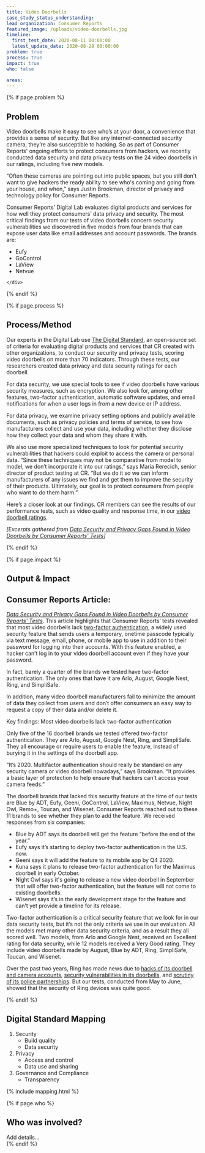 ```yaml
---
title: Video Doorbells
case_study_status_understanding:
lead_organization: Consumer Reports
featured_image: /uploads/video-doorbells.jpg
timeline:
  first_test_date: 2020-08-11 00:00:00
  latest_update_date: 2020-08-28 00:00:00
problem: true
process: true
impact: true
who: false

areas:
---
```



{% if page.problem %}
<section class="overflow-visible">
  <div class="container">
    <div class="row">
      <div class="col-12 col-lg-4 text-lg-right ">
        <div class="sticky-top ">
          <h2 class="editable h1">Problem</h2>
          <div class="editable"></div>
        </div>
      </div>
      <div class="col-12 col-lg-8 ">
        <div class="editable mt-3">
    <p>Video doorbells make it easy to see who&rsquo;s at your door, a
    convenience that provides a sense of security. But like any
    internet-connected security camera, they&rsquo;re also susceptible to
    hacking. So as part of Consumer Reports' ongoing efforts to protect
    consumers from hackers, we recently conducted data security and data privacy
    tests on the 24 video doorbells in our ratings, including five new
    models.</p><p>&ldquo;Often these cameras are pointing out into public
    spaces, but you still don't want to give hackers the ready ability to see
    who's coming and going from your house, and when,&rdquo; says Justin
    Brookman, director of privacy and technology policy for Consumer
    Reports.&nbsp;</p><p>Consumer Reports&rsquo; Digital Lab evaluates digital
    products and services for how well they protect consumers&rsquo; data
    privacy and security. The most critical findings from our tests of video
    doorbells concern security vulnerabilities we discovered in five models from
    four brands that can expose user data like email addresses and account
    passwords. The brands
    are:</p><ul><li>Eufy</li><li>GoControl</li><li>LaView</li><li>Netvue</li></ul>
        </div>
      </div>

    </div>
  </div>
</section>
{% endif %}

{% if page.process %}
<section class="bg-grey">
  <div class="container">
    <div class="row">
      <div class="col-12 col-lg-4 text-lg-right">
        <div class="sticky-top">
          <h2 class="editable h1">Process/Method</h2>
          <div class="editable"></div>
        </div>
      </div>
      <div class="col-12 col-lg-8">
        <div class="editable mt-3">
              <p>Our experts in the Digital Lab use <a
    href="https://www.thedigitalstandard.org/">The Digital Standard</a>, an
    open-source set of criteria for evaluating digital products and services
    that CR created with other organizations, to conduct our security and
    privacy tests, scoring video doorbells on more than 70 indicators. Through
    these tests, our researchers created data privacy and data security ratings
    for each doorbell.</p><p>For data security, we use special tools to see if
    video doorbells have various security measures, such as encryption. We also
    look for, among other features, two-factor authentication, automatic
    software updates, and email notifications for when a user logs in from a new
    device or IP address.</p><p>For data privacy, we examine privacy setting
    options and publicly available documents, such as privacy policies and terms
    of service, to see how manufacturers collect and use your data, including
    whether they disclose how they collect your data and whom they share it
    with.</p><p>We also use more specialized techniques to look for potential
    security vulnerabilities that hackers could exploit to access the camera or
    personal data. &ldquo;Since these techniques may not be comparative from
    model to model, we don&rsquo;t incorporate it into our ratings,&rdquo; says
    Maria Rerecich, senior director of product testing at CR. &ldquo;But we do
    it so we can inform manufacturers of any issues we find and get them to
    improve the security of their products. Ultimately, our goal is to protect
    consumers from people who want to do them harm.&rdquo;</p><p>Here&rsquo;s a
    closer look at our findings. CR members can see the results of our
    performance tests, such as video quality and response time, in our <a
    href="https://www.consumerreports.org/products/home-security-cameras-200099/video-doorbells-200100/view2/">video
    doorbell ratings</a>.&nbsp;</p><p><em>[Excerpts gathered from </em><a
    href="https://www.consumerreports.org/video-doorbells/data-security-data-privacy-gaps-found-in-video-doorbells/"><em>Data
    Security and Privacy Gaps Found in Video Doorbells by Consumer Reports'
    Tests</em></a><em>]</em></p>
        </div>
      </div>
    </div>
  </div>
</section>
{% endif %}

{% if page.impact %}
<section>
  <div class="container">
    <div class="row">
      <div class="col-12 col-lg-4 text-lg-right">
        <div class="sticky-top">
          <h2 class="editable h1">Output & Impact</h2>
          <div class="editable"></div>
        </div>
      </div>
      <div class="col-12 col-lg-8">
        <div class="editable mt-3">
              <h2>Consumer Reports Article:</h2><p><a
    href="https://www.consumerreports.org/video-doorbells/data-security-data-privacy-gaps-found-in-video-doorbells/"><em>Data
    Security and Privacy Gaps Found in Video Doorbells by Consumer Reports'
    Tests</em></a>. This article highlights that Consumer Reports&rsquo; tests
    revealed that most video doorbells lack <a
    href="https://www.consumerreports.org/digital-security/best-way-to-use-two-factor-authentication/">two-factor
    authentication</a>, a widely used security feature that sends users a
    temporary, onetime passcode typically via text message, email, phone, or
    mobile app to use in addition to their password for logging into their
    accounts. With this feature enabled, a hacker can&rsquo;t log in to your
    video doorbell account even if they have your password.</p><p>In fact,
    barely a quarter of the brands we tested have two-factor authentication. The
    only ones that have it are Arlo, August, Google Nest, Ring, and
    SimpliSafe.</p><p>In addition, many video doorbell manufacturers fail to
    minimize the amount of data they collect from users and don&rsquo;t offer
    consumers an easy way to request a copy of their data and/or delete
    it.</p><p>Key findings: Most video doorbells lack two-factor
    authentication</p><p>Only five of the 16 doorbell brands we tested offered
    two-factor authentication. They are Arlo, August, Google Nest, Ring, and
    SimpliSafe. They all encourage or require users to enable the feature,
    instead of burying it in the settings of the doorbell
    app.</p><p>&ldquo;It&rsquo;s 2020. Multifactor authentication should really
    be standard on any security camera or video doorbell nowadays,&rdquo; says
    Brookman. &ldquo;It provides a basic layer of protection to help ensure that
    hackers can't access your camera feeds.&rdquo;</p><p>The doorbell brands
    that lacked this security feature at the time of our tests are Blue by ADT,
    Eufy, Geeni, GoControl, LaView, Maximus, Netvue, Night Owl, Remo+, Toucan,
    and Wisenet. Consumer Reports reached out to these 11 brands to see whether
    they plan to add the feature. We received responses from six
    companies:</p><ul><li>Blue by ADT says its doorbell will get the feature
    &ldquo;before the end of the year.&rdquo;</li><li>Eufy says it&rsquo;s
    starting to deploy two-factor authentication in the U.S. now.</li><li>Geeni
    says it will add the feature to its mobile app by Q4 2020.</li><li>Kuna says
    it plans to release two-factor authentication for the Maximus doorbell in
    early October.</li><li>Night Owl says it's going to release a new video
    doorbell in September that will offer two-factor authentication, but the
    feature will not come to existing doorbells.</li><li>Wisenet says it&rsquo;s
    in the early development stage for the feature and can&rsquo;t yet provide a
    timeline for its release.</li></ul><p>Two-factor authentication is a
    critical security feature that we look for in our data security tests, but
    it&rsquo;s not the only criteria we use in our evaluation. All the models
    met many other data security criteria, and as a result they all scored well.
    Two models, from Arlo and Google Nest, received an Excellent rating for data
    security, while 12 models received a Very Good rating. They include video
    doorbells made by August, Blue by ADT, Ring, SimpliSafe, Toucan, and
    Wisenet.</p><p>Over the past two years, Ring has made news due to <a
    href="https://www.consumerreports.org/hacking/ring-doorbell-accounts-may-be-vulnerable-to-hackers/">hacks
    of its doorbell and camera accounts</a>, <a
    href="https://www.theinformation.com/articles/how-amazons-latest-security-device-let-people-spy-on-you">security
    vulnerabilities in its doorbells</a>, and <a
    href="https://oversight.house.gov/news/press-releases/oversight-subcommittee-seeks-information-about-ring-s-agreements-with-police-and">scrutiny
    of its police partnerships</a>. But our tests, conducted from May to June,
    showed that the security of Ring devices was quite good.</p>
        </div>
      </div>
    </div>
  </div>
</section>
{% endif %}


<section class="bg-grey">
  <div class="container">
    <div class="row">
      <div class="col-12 col-lg-4 text-lg-right">
        <div class="sticky-top">
          <h2 class="editable h1">Digital Standard Mapping</h2>
          <div class="editable"></div>
        </div>
      </div>
      <div class="col-12 col-lg-8">
        <div class="editable mt-3">
    <ol><li>Security<ul><li>Build quality</li><li>Data
    security</li></ul></li><li>Privacy<ul><li>Access and control</li><li>Data
    use and sharing</li></ul></li><li>Governance and
    Compliance<ul><li>Transparency</li></ul></li></ol>
        </div>
      </div>
    </div>
    {% include mapping.html %}
  </div>
</section>


{% if page.who %}
  <section>
    <div class="container">
      <div class="row">
        <div class="col-12 col-lg-4 text-lg-right">
          <h2 class="editable h1">Who was involved?</h2>
          <div class="editable"></div>
        </div>
        <div class="col-12 col-lg-8">
          <div class="editable mt-3">
            Add details...
          </div>
        </div>
      </div>
    </div>
  </section>
{% endif %}